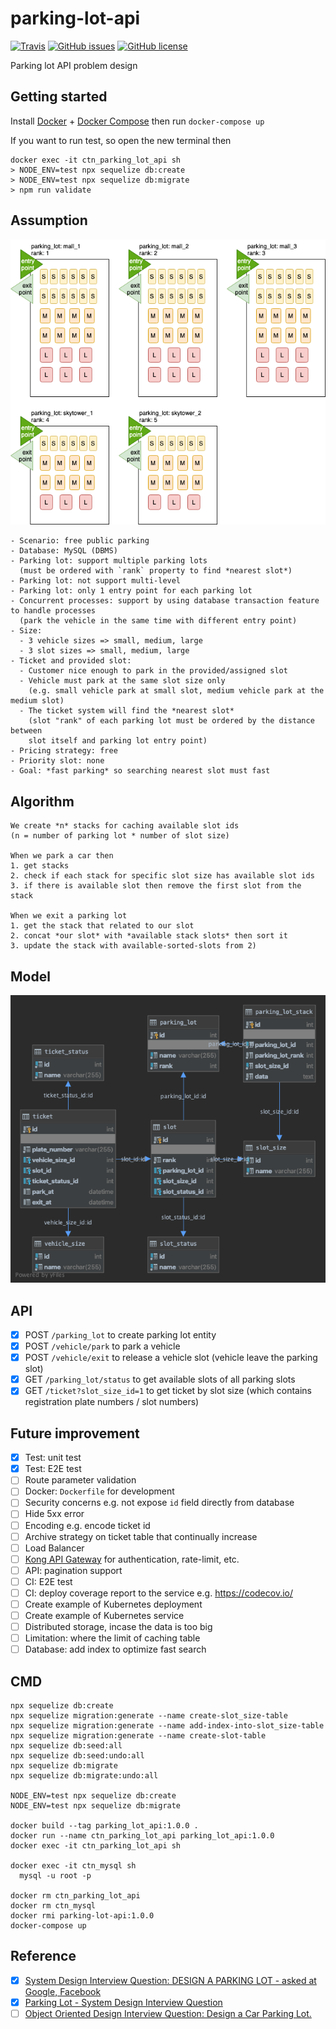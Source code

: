 # parking-lot-api

[![Travis](https://img.shields.io/travis/jojoee/parking-lot-api.svg)](https://travis-ci.org/jojoee/parking-lot-api)
[![GitHub issues](https://img.shields.io/github/issues/jojoee/parking-lot-api)](https://github.com/jojoee/parking-lot-api/issues)
[![GitHub license](https://img.shields.io/github/license/jojoee/parking-lot-api)](https://github.com/jojoee/parking-lot-api/blob/master/LICENSE)

Parking lot API problem design

## Getting started
Install [Docker](https://github.com/docker) + [Docker Compose](https://github.com/docker/compose) then run `docker-compose up`

If you want to run test, so open the new terminal then
```
docker exec -it ctn_parking_lot_api sh
> NODE_ENV=test npx sequelize db:create
> NODE_ENV=test npx sequelize db:migrate
> npm run validate
```

## Assumption

![Scenario](./asset/parking-lot-scenario.png)

```
- Scenario: free public parking
- Database: MySQL (DBMS)
- Parking lot: support multiple parking lots
  (must be ordered with `rank` property to find *nearest slot*)
- Parking lot: not support multi-level
- Parking lot: only 1 entry point for each parking lot
- Concurrent processes: support by using database transaction feature to handle processes
  (park the vehicle in the same time with different entry point)
- Size:
  - 3 vehicle sizes => small, medium, large
  - 3 slot sizes => small, medium, large
- Ticket and provided slot:
  - Customer nice enough to park in the provided/assigned slot
  - Vehicle must park at the same slot size only
    (e.g. small vehicle park at small slot, medium vehicle park at the medium slot)
  - The ticket system will find the *nearest slot*
    (slot "rank" of each parking lot must be ordered by the distance between
    slot itself and parking lot entry point)
- Pricing strategy: free
- Priority slot: none
- Goal: *fast parking* so searching nearest slot must fast
```

## Algorithm

```
We create *n* stacks for caching available slot ids
(n = number of parking lot * number of slot size)

When we park a car then
1. get stacks
2. check if each stack for specific slot size has available slot ids 
3. if there is available slot then remove the first slot from the stack

When we exit a parking lot
1. get the stack that related to our slot
2. concat *our slot* with *available stack slots* then sort it
3. update the stack with available-sorted-slots from 2)
```

## Model

![ERD](./asset/parking-lot-ERD-orthogonal-layout.png)

## API
- [x] POST `/parking_lot` to create parking lot entity
- [x] POST `/vehicle/park` to park a vehicle
- [x] POST `/vehicle/exit` to release a vehicle slot (vehicle leave the parking slot)
- [x] GET `/parking_lot/status` to get available slots of all parking slots
- [x] GET `/ticket?slot_size_id=1` to get ticket by slot size (which contains registration plate numbers / slot numbers)

## Future improvement
- [x] Test: unit test
- [x] Test: E2E test
- [ ] Route parameter validation
- [ ] Docker: `Dockerfile` for development
- [ ] Security concerns e.g. not expose `id` field directly from database
- [ ] Hide 5xx error
- [ ] Encoding e.g. encode ticket id
- [ ] Archive strategy on ticket table that continually increase
- [ ] Load Balancer
- [ ] [Kong API Gateway](https://github.com/Kong/kong#why-kong) for authentication, rate-limit, etc.
- [ ] API: pagination support
- [ ] CI: E2E test
- [ ] CI: deploy coverage report to the service e.g. https://codecov.io/
- [ ] Create example of Kubernetes deployment
- [ ] Create example of Kubernetes service 
- [ ] Distributed storage, incase the data is too big
- [ ] Limitation: where the limit of caching table
- [ ] Database: add index to optimize fast search

## CMD

```
npx sequelize db:create
npx sequelize migration:generate --name create-slot_size-table
npx sequelize migration:generate --name add-index-into-slot_size-table
npx sequelize migration:generate --name create-slot-table
npx sequelize db:seed:all
npx sequelize db:seed:undo:all
npx sequelize db:migrate
npx sequelize db:migrate:undo:all

NODE_ENV=test npx sequelize db:create
NODE_ENV=test npx sequelize db:migrate

docker build --tag parking_lot_api:1.0.0 .
docker run --name ctn_parking_lot_api parking_lot_api:1.0.0
docker exec -it ctn_parking_lot_api sh

docker exec -it ctn_mysql sh
  mysql -u root -p

docker rm ctn_parking_lot_api
docker rm ctn_mysql
docker rmi parking-lot-api:1.0.0
docker-compose up
```

## Reference
- [x] [System Design Interview Question: DESIGN A PARKING LOT - asked at Google, Facebook](https://www.youtube.com/watch?v=DSGsa0pu8-k)
- [x] [Parking Lot - System Design Interview Question](https://www.youtube.com/watch?v=eV5Xh6jNfmU)
- [ ] [Object Oriented Design Interview Question: Design a Car Parking Lot.](https://www.youtube.com/watch?v=2vtT6TBnOAM)
